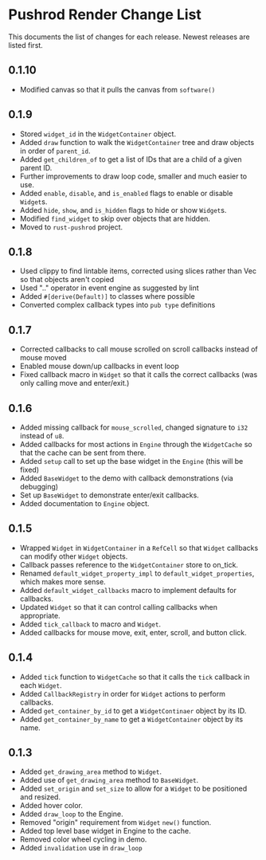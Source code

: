 # Pushrod Render Change List

This documents the list of changes for each release.  Newest releases are listed
first.

## 0.1.10

- Modified canvas so that it pulls the canvas from `software()`

## 0.1.9

- Stored `widget_id` in the `WidgetContainer` object.
- Added `draw` function to walk the `WidgetContainer` tree and draw objects in order of `parent_id`.
- Added `get_children_of` to get a list of IDs that are a child of a given parent ID.
- Further improvements to draw loop code, smaller and much easier to use.
- Added `enable`, `disable`, and `is_enabled` flags to enable or disable `Widget`s.
- Added `hide`, `show`, and `is_hidden` flags to hide or show `Widget`s.
- Modified `find_widget` to skip over objects that are hidden.
- Moved to `rust-pushrod` project.

## 0.1.8

- Used clippy to find lintable items, corrected using slices rather than Vec so that objects aren't copied
- Used ".." operator in event engine as suggested by lint
- Added `#[derive(Default)]` to classes where possible
- Converted complex callback types into `pub type` definitions

## 0.1.7

- Corrected callbacks to call mouse scrolled on scroll callbacks instead of mouse moved
- Enabled mouse down/up callbacks in event loop
- Fixed callback macro in `Widget` so that it calls the correct callbacks (was only calling move and enter/exit.)

## 0.1.6

- Added missing callback for `mouse_scrolled`, changed signature to `i32` instead of `u8`.
- Added callbacks for most actions in `Engine` through the `WidgetCache` so that the cache can be sent from there.
- Added `setup` call to set up the base widget in the `Engine` (this will be fixed)
- Added `BaseWidget` to the demo with callback demonstrations (via debugging)
- Set up `BaseWidget` to demonstrate enter/exit callbacks.
- Added documentation to `Engine` object.

## 0.1.5

- Wrapped `Widget` in `WidgetContainer` in a `RefCell` so that `Widget` callbacks can modify other `Widget` objects.
- Callback passes reference to the `WidgetContainer` store to on_tick.
- Renamed `default_widget_property_impl` to `default_widget_properties`, which makes more sense.
- Added `default_widget_callbacks` macro to implement defaults for callbacks.
- Updated `Widget` so that it can control calling callbacks when appropriate.
- Added `tick_callback` to macro and `Widget`.
- Added callbacks for mouse move, exit, enter, scroll, and button click.

## 0.1.4

- Added `tick` function to `WidgetCache` so that it calls the `tick` callback in each `Widget`.
- Added `CallbackRegistry` in order for `Widget` actions to perform callbacks.
- Added `get_container_by_id` to get a `WidgetContinaer` object by its ID.
- Added `get_container_by_name` to get a `WidgetContainer` object by its name.

## 0.1.3

- Added `get_drawing_area` method to `Widget`.
- Added use of `get_drawing_area` method to `BaseWidget`.
- Added `set_origin` and `set_size` to allow for a `Widget` to be positioned and resized.
- Added hover color.
- Added `draw_loop` to the Engine.
- Removed "origin" requirement from `Widget` `new()` function.
- Added top level base widget in Engine to the cache.
- Removed color wheel cycling in demo.
- Added `invalidation` use in `draw_loop`

